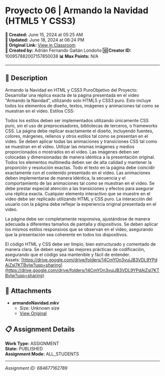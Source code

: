 # Proyecto 06 | Armando la Navidad (HTML5 Y CSS3)

**📅 Created:** June 15, 2024 at 05:25 AM  
**📅 Updated:** June 18, 2024 at 06:24 PM  
**🔗 Original Link:** [View in Classroom](https://classroom.google.com/c/Njk1MDgxNzAyMTIx/a/Njg0Njc3MTYyNzg5/details)  
**👤 Created by:** Adrián Fernando Gaitán Londoño
**🆔 Creator ID:** 100957882007157850038
**📊 Max Points:** N/A  



---

## 📝 Description

Armando la Navidad en HTML y CSS3 PuroObjetivo del Proyecto:
Desarrollar una réplica exacta de la página presentada en el video "Armando la Navidad", utilizando solo HTML5 y CSS3 puro. Esto incluye todos los elementos de diseño, textos, imágenes y animaciones tal como se muestran en el video.
Estilos CSS:

Todos los estilos deben ser implementados utilizando únicamente CSS puro, sin el uso de preprocesadores, bibliotecas de terceros, o frameworks CSS.
La página debe replicar exactamente el diseño, incluyendo fuentes, colores, márgenes, rellenos y otros estilos tal como se presentan en el video.
Se deben aplicar todas las animaciones y transiciones CSS tal como se muestran en el video.
Utilizar las mismas imágenes y medios proporcionados o mostrados en el video.
Las imágenes deben ser colocadas y dimensionadas de manera idéntica a la presentación original.
Todos los elementos multimedia deben ser de alta calidad y mantener la proporción y resolución exactas.
Todo el texto en la página debe coincidir exactamente con el contenido presentado en el video.
Las animaciones deben implementarse de manera idéntica, la secuencia y el comportamiento de las animaciones tal como se muestran en el video.
Se debe prestar especial atención a las transiciones y efectos para asegurar una réplica exacta.
Cualquier elemento interactivo que se muestre en el video debe ser replicado utilizando HTML y CSS puro.
La interacción del usuario con la página debe reflejar la experiencia original presentada en el video.

La página debe ser completamente responsiva, ajustándose de manera adecuada a diferentes tamaños de pantalla y dispositivos.
Se deben aplicar los mismos estilos responsivos que se observan en el video, asegurando que la presentación sea coherente en todos los dispositivos.

El código HTML y CSS debe ser limpio, bien estructurado y comentado de manera clara.
Se deben seguir las mejores prácticas de codificación, asegurando que el código sea mantenible y fácil de entender.
Assets: [https://drive.google.com/drive/folders/14CmYOn3vujJB3VDL9YPdAiZsl7KTBvIw?usp=sharing](https://drive.google.com/drive/folders/14CmYOn3vujJB3VDL9YPdAiZsl7KTBvIw?usp=sharing)


## 📎 Attachments

- **armandoNavidad.mkv**
  - Size: Unknown size
  - [View Original](https://drive.google.com/file/d/1Z638PQEUv1WDs1-FmeubxA71jyB1YDUk/view?usp=drive_web)



## 📋 Assignment Details

**Work Type:** ASSIGNMENT  
**State:** PUBLISHED  
**Assignment Mode:** ALL_STUDENTS

---

*Assignment ID: 684677162789*
